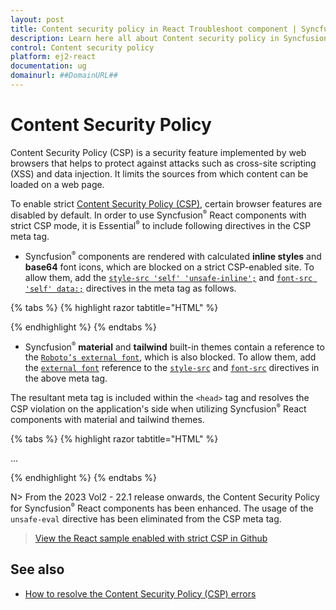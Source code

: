 ```yaml
---
layout: post
title: Content security policy in React Troubleshoot component | Syncfusion
description: Learn here all about Content security policy in Syncfusion React Troubleshoot component of Syncfusion Essential JS 2 and more.
control: Content security policy 
platform: ej2-react
documentation: ug
domainurl: ##DomainURL##
---
```


# Content Security Policy 

Content Security Policy (CSP) is a security feature implemented by web browsers that helps to protect against attacks such as cross-site scripting (XSS) and data injection. It limits the sources from which content can be loaded on a web page.

To enable strict [Content Security Policy (CSP)](https://csp.withgoogle.com/docs/strict-csp.html), certain browser features are disabled by default. In order to use Syncfusion<sup style="font-size:70%">&reg;</sup> React components with strict CSP mode, it is Essential<sup style="font-size:70%">&reg;</sup> to include following directives in the CSP meta tag.

* Syncfusion<sup style="font-size:70%">&reg;</sup> components are rendered with calculated **inline styles** and **base64** font icons, which are blocked on a strict CSP-enabled site. To allow them, add the [`style-src 'self' 'unsafe-inline';`](https://developer.mozilla.org/en-US/docs/Web/HTTP/Headers/Content-Security-Policy/style-src) and [`font-src 'self' data:;`](https://developer.mozilla.org/en-US/docs/Web/HTTP/Headers/Content-Security-Policy/font-src) directives in the meta tag as follows.

{% tabs %}
{% highlight razor tabtitle="HTML" %}

<meta http-equiv="Content-Security-Policy" content="default-src 'self';
    style-src 'self' 'unsafe-inline';
    font-src 'self'  data:;" />

{% endhighlight %}
{% endtabs %}

* Syncfusion<sup style="font-size:70%">&reg;</sup> **material** and **tailwind** built-in themes contain a reference to the [`Roboto’s external font`](https://fonts.googleapis.com/css?family=Roboto:400,500), which is also blocked. To allow them, add the [`external font`](https://fonts.googleapis.com/css?family=Roboto:400,500) reference to the [`style-src`](https://developer.mozilla.org/en-US/docs/Web/HTTP/Headers/Content-Security-Policy/style-src) and [`font-src`](https://developer.mozilla.org/en-US/docs/Web/HTTP/Headers/Content-Security-Policy/font-src) directives in the above meta tag.

The resultant meta tag is included within the `<head>` tag and resolves the CSP violation on the application's side when utilizing Syncfusion<sup style="font-size:70%">&reg;</sup> React components with material and tailwind themes.

{% tabs %}
{% highlight razor tabtitle="HTML" %}

<head>
    ...
    <meta http-equiv="Content-Security-Policy" content="default-src 'self';
    style-src 'self' https://fonts.googleapis.com/ 'unsafe-inline';
    font-src 'self' https://fonts.googleapis.com/ https://fonts.gstatic.com/ data:;" />
</head>

{% endhighlight %}
{% endtabs %}

N> From the 2023 Vol2 - 22.1 release onwards, the Content Security Policy for Syncfusion<sup style="font-size:70%">&reg;</sup> React components has been enhanced. The usage of the `unsafe-eval` directive has been eliminated from the CSP meta tag.

> [View the React sample enabled with strict CSP in Github](https://github.com/SyncfusionExamples/ej2-react-csp-example)

## See also

* [How to resolve the Content Security Policy (CSP) errors](../common/how-to/csp-errors)